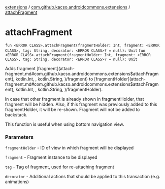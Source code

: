 [extensions](../index.md) / [com.github.kacso.androidcommons.extensions](index.md) / [attachFragment](.)

# attachFragment

`fun <ERROR CLASS>.attachFragment(fragmentHolder: Int, fragment: <ERROR CLASS>, tag: String, decorator: <ERROR CLASS>? = null): Unit`
`fun <ERROR CLASS>.attachFragment(fragmentHolder: Int, fragment: <ERROR CLASS>, tag: String, decorator: <ERROR CLASS>? = null): Unit`

Adds fragment [fragment](attach-fragment.md#com.github.kacso.androidcommons.extensions$attachFragment(, kotlin.Int, , kotlin.String, )/fragment) to [fragmentHolder](attach-fragment.md#com.github.kacso.androidcommons.extensions$attachFragment(, kotlin.Int, , kotlin.String, )/fragmentHolder).

In case that other fragment is already shown in fragmentHolder, that fragment will be hidden.
Also, if this fragment was previously added to this fragmentHolder, it will be re-shown.
Fragment will not be added to backstack.

This function is useful when using bottom navigation view.

### Parameters

`fragmentHolder` - ID of view in which fragment will be displayed

`fragment` - Fragment instance to be displayed

`tag` - Tag of fragment, used for re-attaching fragment

`decorator` - Additional actions that should be applied to this transaction (e.g. animations)